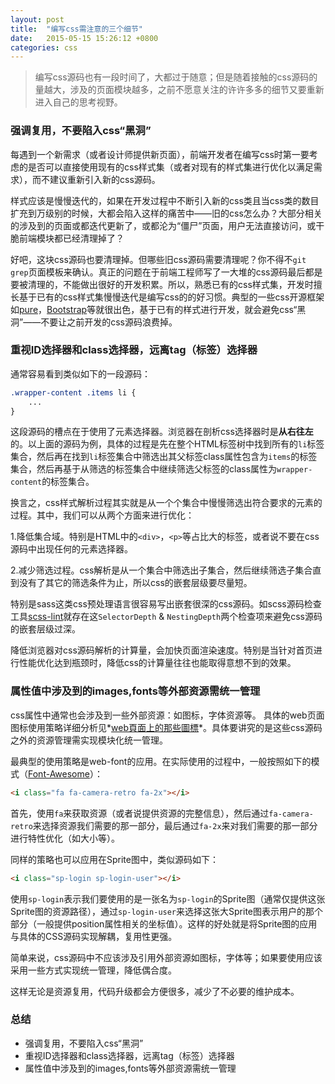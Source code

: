 ```yaml
---
layout: post
title:  "编写css需注意的三个细节"
date:   2015-05-15 15:26:12 +0800
categories: css
---
```

> 编写css源码也有一段时间了，大都过于随意；但是随着接触的css源码的量越大，涉及的页面模块越多，之前不愿意关注的许许多多的细节又要重新进入自己的思考视野。

### 强调复用，不要陷入css“黑洞”

每遇到一个新需求（或者设计师提供新页面），前端开发者在编写css时第一要考虑的是否可以直接使用现有的css样式集（或者对现有的样式集进行优化以满足需求），而不建议重新引入新的css源码。

样式应该是慢慢迭代的，如果在开发过程中不断引入新的css类且当css类的数目扩充到万级别的时候，大都会陷入这样的痛苦中——旧的css怎么办？大部分相关的涉及到的页面或都迭代更新了，或都沦为“僵尸”页面，用户无法直接访问，或干脆前端模块都已经清理掉了？

好吧，这块css源码也要清理掉。但哪些旧css源码需要清理呢？你不得不`git grep`页面模板来确认。真正的问题在于前端工程师写了一大堆的css源码最后都是要被清理的，不能做出很好的开发积累。所以，熟悉已有的css样式集，开发时擅长基于已有的css样式集慢慢迭代是编写css的的好习惯。典型的一些css开源框架如[pure](http://purecss.io/)，[Bootstrap](http://getbootstrap.com/)等就很出色，基于已有的样式进行开发，就会避免css“黑洞”——不要让之前开发的css源码浪费掉。

### 重视ID选择器和class选择器，远离tag（标签）选择器

通常容易看到类似如下的一段源码：

```css
.wrapper-content .items li {
    ...
}
```

这段源码的槽点在于使用了元素选择器。浏览器在剖析css选择器时是**从右往左**的。以上面的源码为例，具体的过程是先在整个HTML标签树中找到所有的`li`标签集合，然后再在找到`li`标签集合中筛选出其父标签class属性包含为`items`的标签集合，然后再基于从筛选的标签集合中继续筛选父标签的class属性为`wrapper-content`的标签集合。

换言之，css样式解析过程其实就是从一个个集合中慢慢筛选出符合要求的元素的过程。其中，我们可以从两个方面来进行优化：

1.降低集合域。特别是HTML中的`<div>`，`<p>`等占比大的标签，或者说不要在css源码中出现任何的元素选择器。

2.减少筛选过程。css解析是从一个集合中筛选出子集合，然后继续筛选子集合直到没有了其它的筛选条件为止，所以css的嵌套层级要尽量短。

特别是sass这类css预处理语言很容易写出嵌套很深的css源码。如scss源码检查工具[scss-lint]()就存在这`SelectorDepth` & `NestingDepth`两个检查项来避免css源码的嵌套层级过深。

降低浏览器对css源码解析的计算量，会加快页面渲染速度。特别是当针对首页进行性能优化达到瓶颈时，降低css的计算量往往也能取得意想不到的效果。

### 属性值中涉及到的images,fonts等外部资源需统一管理

css属性中通常也会涉及到一些外部资源：如图标，字体资源等。
具体的web页面图标使用策略详细分析见*[web頁面上的那些圖標](http://ocaml.juyipeng.net/i/#/Tech/offal/web页面上的那些图标.md)*。具体要讲究的是这些css源码之外的资源管理需实现模块化统一管理。

最典型的使用策略是web-font的应用。在实际使用的过程中，一般按照如下的模式（[Font-Awesome](http://fortawesome.github.io/Font-Awesome/)）：

```html
<i class="fa fa-camera-retro fa-2x"></i>
```

首先，使用`fa`来获取资源（或者说提供资源的完整信息），然后通过`fa-camera-retro`来选择资源我们需要的那一部分，最后通过`fa-2x`来对我们需要的那一部分进行特性优化（如大小等）。

同样的策略也可以应用在Sprite图中，类似源码如下：

```html
<i class="sp-login sp-login-user"></i>
```

使用`sp-login`表示我们要使用的是一张名为`sp-login`的Sprite图（通常仅提供这张Sprite图的资源路径），通过`sp-login-user`来选择这张大Sprite图表示用户的那个部分（一般提供position属性相关的坐标值）。这样的好处就是将Sprite图的应用与具体的CSS源码实现解耦，复用性更强。

简单来说，css源码中不应该涉及引用外部资源如图标，字体等；如果要使用应该采用一些方式实现统一管理，降低偶合度。

这样无论是资源复用，代码升级都会方便很多，减少了不必要的维护成本。

### 总结

- 强调复用，不要陷入css“黑洞”
- 重视ID选择器和class选择器，远离tag（标签）选择器
- 属性值中涉及到的images,fonts等外部资源需统一管理

